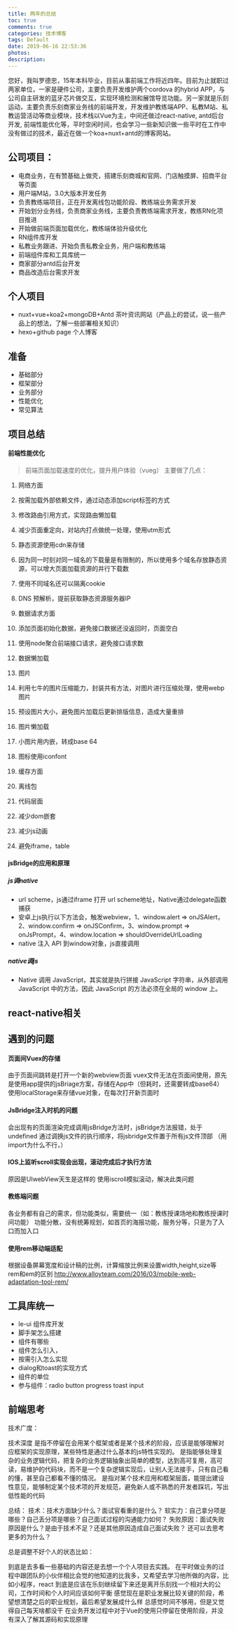 ```yaml
---
title: 两年的总结
toc: true
comments: true
categories: 技术博客
tags: Default
date: 2019-06-16 22:53:36
photos:
description:
---
```




您好，我叫罗德忠，15年本科毕业，目前从事前端工作将近四年。目前为止就职过两家单位，一家是硬件公司，主要负责开发维护两个cordova 的hybrid APP，与公司自主研发的蓝牙芯片做交互，实现环境检测和展馆导览功能。另一家就是乐刻运动，主要负责乐刻商家业务线的前端开发，开发维护教练端APP、私教M站、私教运营活动等商业模块，技术栈以Vue为主，中间还做过react-native, antd后台开发, 前端性能优化等，平时空闲时间，也会学习一些新知识做一些平时在工作中没有做过的技术，最近在做一个koa+nuxt+antd的博客网站。

## 公司项目：

* 电商业务，在有赞基础上做壳，搭建乐刻商城和官网、门店触摸屏、招商平台等页面
* 用户端M站，3.0大版本开发任务
* 负责教练端项目，正在开发离线包功能阶段、教练端业务需求开发
* 开始划分业务线，负责商家业务线，主要负责教练端需求开发，教练RN化项目推进
* 开始做前端页面加载优化，教练端体验升级优化
* RN组件库开发
* 私教业务跟进、开始负责私教全业务，用户端和教练端
* 前端组件库和工具库统一
* 商家部分antd后台开发
* 商品改造后台需求开发


## 个人项目

* nuxt+vue+koa2+mongoDB+Antd   茶叶资讯网站（产品上的尝试，说一些产品上的想法，了解一些部署相关知识）
* hexo+github page   个人博客


## 准备

* 基础部分
* 框架部分
* 业务部分
* 性能优化
* 常见算法

## 项目总结

#### 前端性能优化

> 前端页面加载速度的优化，提升用户体验（vueg） 主要做了几点：

1. 网络方面
  1. 按需加载外部依赖文件，通过动态添加script标签的方式
  2. 修改路由引用方式，实现路由懒加载
  3. 减少页面重定向，对站内打点做统一处理，使用utm形式
  4. 静态资源使用cdn来存储
  5. 因为同一时刻对同一域名的下载量是有限制的，所以使用多个域名存放静态资源，可以增大页面加载资源的并行下载数
  6. 使用不同域名还可以隔离cookie
  7. DNS 预解析，提前获取静态资源服务器IP

2. 数据请求方面
  1. 添加页面初始化数据，避免接口数据还没返回时，页面空白
  2. 使用node聚合前端接口请求，避免接口请求数
  3. 数据懒加载

3. 图片
  1. 利用七牛的图片压缩能力，封装共有方法，对图片进行压缩处理，使用webp图片
  2. 预设图片大小，避免图片加载后更新排版信息，造成大量重排
  3. 图片懒加载
  4. 小图片用内嵌，转成base 64
  5. 图标使用iconfont


4. 缓存方面
  1. 离线包

5. 代码层面
  1. 减少dom嵌套
  2. 减少js动画
  3. 避免iframe，table

#### jsBridge的应用和原理

##### js调native

* url scheme，js通过iframe 打开 url scheme地址，Native通过delegate函数捕获
* 安卓上js执行以下方法会，触发webview，1、window.alert => onJSAlert，2、window.confirm => onJSConfirm，3、window.prompt => onJsPrompt，4、window.location => shouldOverrideUrlLoading
* native 注入 API 到window对象，js直接调用

##### native调js

* Native 调用 JavaScript，其实就是执行拼接 JavaScript 字符串，从外部调用 JavaScript 中的方法，因此 JavaScript 的方法必须在全局的 window 上。

## react-native相关

## 遇到的问题

#### 页面间Vuex的存储
由于页面间跳转是打开一个新的webview页面
vuex文件无法在页面间使用，原先是使用app提供的jsBriage方案，存储在App中（但耗时，还需要转成base64）
使用localStorage来存储vue对象，在每次打开新页面时

#### JsBridge注入时机的问题

会出现有的页面渲染完成调用jsBridge方法时，jsBridge方法报错，处于undefined
通过调换js文件的执行顺序，将jsbridge文件置于所有js文件顶部
（用import为什么不行，）

#### IOS上监听scroll实现会出现，滚动完成后才执行方法
原因是UIwebView天生是这样的
使用iscroll模拟滚动，解决此类问题

#### 教练端问题

各业务都有自己的需求，但功能类似，需要统一（如：教练授课场地和教练授课时间功能）
功能分散，没有统筹规划，如首页的海报功能，服务分等，只是为了入口而加入口

#### 使用rem移动端适配

根据设备屏幕宽度和设计稿的比例，计算缩放比例来设置width,height,size等
rem和em的区别 http://www.alloyteam.com/2016/03/mobile-web-adaptation-tool-rem/

## 工具库统一



* le-ui 组件库开发
* 脚手架怎么搭建
* 组件有哪些
* 组件怎么引入，
* 按需引入怎么实现
* dialog和toast的实现方式
* 组件的单位
* 参与组件：radio button progress toast input




## 前端思考

技术广度：

技术深度
是指不停留在会用某个框架或者是某个技术的阶段，应该是能够理解对应框架的实现原理，某些特性是通过什么基本的js特性实现的。
是指能够处理复杂的业务逻辑代码，把复杂的业务逻辑抽象出简单的模型，达到高可复用，高可读，易维护的代码块，而不是一个复杂逻辑实现后，让别人无法接手，只有自己看的懂，甚至自己都看不懂的情况。
是指对某个技术应用和框架层面，能提出建设性意见，能够制定某个技术项的开发规范，避免新人或不熟悉的开发者踩坑，写出低性能的代码

总结：
技术：技术方面缺少什么？面试官看重的是什么？
软实力：自己拿分项是哪些？自己丢分项是哪些？自己面试过程的沟通能力如何？
失败原因：面试失败原因是什么？是由于技术不足？还是其他原因造成自己面试失败？
还可以去思考更多的为什么？

总是调整不好个人的状态比如：

到底是去多看一些基础的内容还是去想一个个人项目去实践。
在平时做业务的过程中跟团队的小伙伴相比会觉的他知道的比我多，又希望去学习他所做的内容，比如小程序，react
到底是应该在乐刻继续留下来还是离开乐刻找一个相对大的公司，工作时间和个人时间应该如何平衡
感觉现在是职业发展比较关键的阶段，希望想清楚之后的职业规划，最后希望发展成什么样
总感觉时间不够用，但是又觉得自己每天啥都没干
在业务开发过程中对于Vue的使用只停留在使用阶段，并没有深入了解其源码和实现原理
